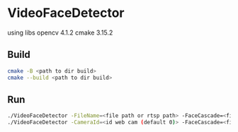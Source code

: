 # VideoFaceDetector

using libs
opencv 4.1.2
cmake 3.15.2

## Build

```sh
cmake -B <path to dir build>
cmake --build <path to dir build>
```

## Run

```sh
./VideoFaceDetector -FileName=<file path or rtsp path> -FaceCascade=<file path to cascade> -CascadeCount=<cascade count(create thread for each cascade(default 2))>
./VideoFaceDetector -CameraId=<id web cam (default 0)> -FaceCascade=<file path to cascade>
```
